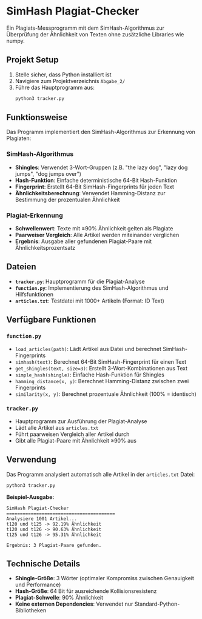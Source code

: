 # SimHash Plagiat-Checker

Ein Plagiats-Messprogramm mit dem SimHash-Algorithmus zur Überprüfung der Ähnlichkeit von Texten ohne zusätzliche Libraries wie numpy.

## Projekt Setup

1. Stelle sicher, dass Python installiert ist
2. Navigiere zum Projektverzeichnis `Abgabe_2/`
3. Führe das Hauptprogramm aus:
   ```bash
   python3 tracker.py
   ```

## Funktionsweise

Das Programm implementiert den SimHash-Algorithmus zur Erkennung von Plagiaten:

### SimHash-Algorithmus

- **Shingles**: Verwendet 3-Wort-Gruppen (z.B. "the lazy dog", "lazy dog jumps", "dog jumps over")
- **Hash-Funktion**: Einfache deterministische 64-Bit Hash-Funktion
- **Fingerprint**: Erstellt 64-Bit SimHash-Fingerprints für jeden Text
- **Ähnlichkeitsberechnung**: Verwendet Hamming-Distanz zur Bestimmung der prozentualen Ähnlichkeit

### Plagiat-Erkennung

- **Schwellenwert**: Texte mit ≥90% Ähnlichkeit gelten als Plagiate
- **Paarweiser Vergleich**: Alle Artikel werden miteinander verglichen
- **Ergebnis**: Ausgabe aller gefundenen Plagiat-Paare mit Ähnlichkeitsprozentsatz

## Dateien

- **`tracker.py`**: Hauptprogramm für die Plagiat-Analyse
- **`function.py`**: Implementierung des SimHash-Algorithmus und Hilfsfunktionen
- **`articles.txt`**: Testdatei mit 1000+ Artikeln (Format: ID Text)

## Verfügbare Funktionen

### `function.py`

- `load_articles(path)`: Lädt Artikel aus Datei und berechnet SimHash-Fingerprints
- `simhash(text)`: Berechnet 64-Bit SimHash-Fingerprint für einen Text
- `get_shingles(text, size=3)`: Erstellt 3-Wort-Kombinationen aus Text
- `simple_hash(shingle)`: Einfache Hash-Funktion für Shingles
- `hamming_distance(x, y)`: Berechnet Hamming-Distanz zwischen zwei Fingerprints
- `similarity(x, y)`: Berechnet prozentuale Ähnlichkeit (100% = identisch)

### `tracker.py`

- Hauptprogramm zur Ausführung der Plagiat-Analyse
- Lädt alle Artikel aus `articles.txt`
- Führt paarweisen Vergleich aller Artikel durch
- Gibt alle Plagiat-Paare mit Ähnlichkeit ≥90% aus

## Verwendung

Das Programm analysiert automatisch alle Artikel in der `articles.txt` Datei:

```bash
python3 tracker.py
```

**Beispiel-Ausgabe:**

```
SimHash Plagiat-Checker
========================================
Analysiere 1001 Artikel...
t120 und t125 -> 92.19% Ähnlichkeit
t120 und t126 -> 90.63% Ähnlichkeit
t125 und t126 -> 95.31% Ähnlichkeit

Ergebnis: 3 Plagiat-Paare gefunden.
```

## Technische Details

- **Shingle-Größe**: 3 Wörter (optimaler Kompromiss zwischen Genauigkeit und Performance)
- **Hash-Größe**: 64 Bit für ausreichende Kollisionsresistenz
- **Plagiat-Schwelle**: 90% Ähnlichkeit
- **Keine externen Dependencies**: Verwendet nur Standard-Python-Bibliotheken
